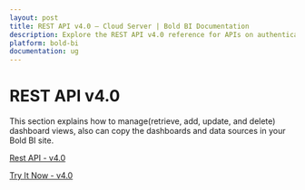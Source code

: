 ```yaml
---
layout: post
title: REST API v4.0 – Cloud Server | Bold BI Documentation
description: Explore the REST API v4.0 reference for APIs on authentication, dashboards, dashboard views and data sources and interact with them in cloud-hosted Bold BI.
platform: bold-bi
documentation: ug
---
```


# REST API v4.0

This section explains how to manage(retrieve, add, update, and delete) dashboard views, also can copy the dashboards and data sources in your Bold BI site.

[Rest API - v4.0](https://help.boldbi.com/cloud-bi/rest-api-reference/v4.0/api-reference/)

[Try It Now - v4.0](https://help.boldbi.com/cloud-bi/rest-api-reference/v4.0/try-it-now/)